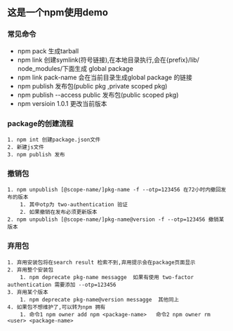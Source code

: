 ## 这是一个npm使用demo


### 常见命令
 * npm pack 生成tarball
 * npm link 创建symlink(符号链接),在本地目录执行,会在{prefix}/lib/      node_modules/下面生成 global package
 * npm link pack-name 会在当前目录生成global package 的链接
 * npm publish 发布包(public pkg ,private scoped pkg)
 * npm publish --access public 发布包(public scoped pkg)
 * npm versioin 1.0.1 更改当前版本

 ### package的创建流程
    1. npm int 创建package.json文件
    2. 新建js文件
    3. npm publish 发布


### 撤销包
    1. npm unpublish [@scope-name/]pkg-name -f --otp=123456 在72小时内撤回发布的版本
        1. 其中otp为 two-authentication 验证
        2. 如果撤销在发布必须更新版本
    2. npm unpublish [@scope-name/]pkg-name@version -f --otp=123456 撤销某版本

### 弃用包
    1. 弃用安装包将在search result 检索不到,弃用提示会在package页面显示
    2. 弃用整个安装包
        1. npm deprecate pkg-name messagge  如果有使用 two-factor authentication 需要添加 --otp=123456
    3. 弃用某个版本
        1. npm deprecate pkg-name@version messagge  其他同上
    4. 如果包不想维护了,可以转为npm 拥有
        1. 命令1 npm owner add npm <package-name>   命令2 npm owner rm <user> <package-name>